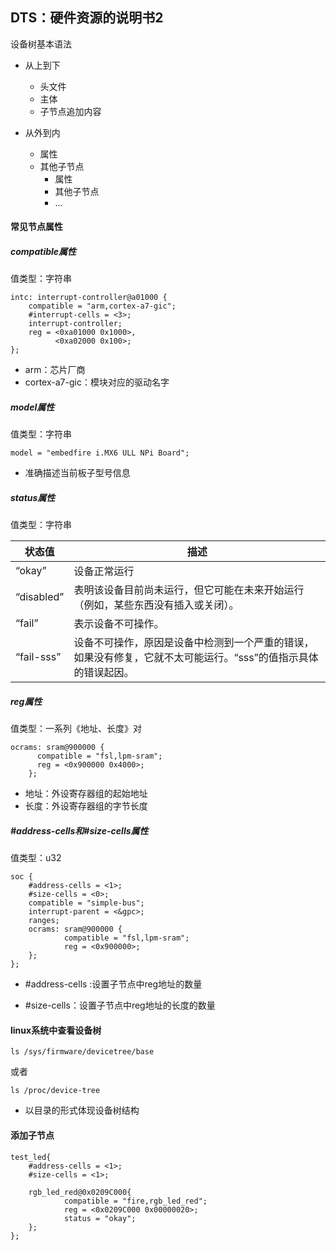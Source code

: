 ## DTS：硬件资源的说明书2

设备树基本语法

- 从上到下
  - 头文件
  - 主体
  - 子节点追加内容

- 从外到内
  - 属性
  - 其他子节点
    - 属性
    - 其他子节点
    - ...

#### 常见节点属性

##### compatible属性

值类型：字符串

```
intc: interrupt-controller@a01000 {
    compatible = "arm,cortex-a7-gic";
    #interrupt-cells = <3>;
    interrupt-controller;
    reg = <0xa01000 0x1000>,
          <0xa02000 0x100>;
};
```

- arm：芯片厂商
- cortex-a7-gic：模块对应的驱动名字

##### model属性

值类型：字符串

```
model = "embedfire i.MX6 ULL NPi Board";
```

- 准确描述当前板子型号信息

##### status属性

值类型：字符串

| 状态值     | 描述                                                         |
| ---------- | ------------------------------------------------------------ |
| “okay”     | 设备正常运行                                                 |
| “disabled” | 表明该设备目前尚未运行，但它可能在未来开始运行（例如，某些东西没有插入或关闭）。 |
| “fail”     | 表示设备不可操作。                                           |
| “fail-sss” | 设备不可操作，原因是设备中检测到一个严重的错误，如果没有修复，它就不太可能运行。“sss”的值指示具体的错误起因。 |

##### reg属性

值类型：一系列《地址、长度》对

```
ocrams: sram@900000 {
      compatible = "fsl,lpm-sram";
      reg = <0x900000 0x4000>;
    };
```

- 地址：外设寄存器组的起始地址
- 长度：外设寄存器组的字节长度

##### #address-cells和#size-cells属性

值类型：u32

```
soc {
    #address-cells = <1>;
    #size-cells = <0>;
    compatible = "simple-bus";
    interrupt-parent = <&gpc>;
    ranges;
    ocrams: sram@900000 {
            compatible = "fsl,lpm-sram";
            reg = <0x900000>;
    };
};
```

- #address-cells :设置子节点中reg地址的数量

- #size-cells：设置子节点中reg地址的长度的数量

#### linux系统中查看设备树

```
ls /sys/firmware/devicetree/base
```

或者

```
ls /proc/device-tree
```

- 以目录的形式体现设备树结构

#### 添加子节点

```
test_led{
	#address-cells = <1>;
	#size-cells = <1>;

	rgb_led_red@0x0209C000{
			compatible = "fire,rgb_led_red";
			reg = <0x0209C000 0x00000020>;
			status = "okay";
	};
};
```



